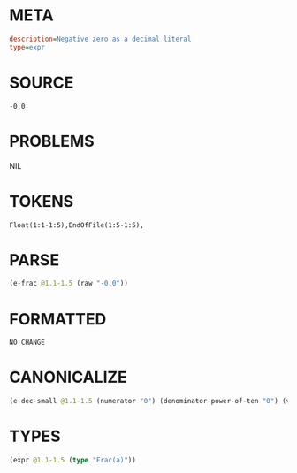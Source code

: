# META
~~~ini
description=Negative zero as a decimal literal
type=expr
~~~
# SOURCE
~~~roc
-0.0
~~~
# PROBLEMS
NIL
# TOKENS
~~~zig
Float(1:1-1:5),EndOfFile(1:5-1:5),
~~~
# PARSE
~~~clojure
(e-frac @1.1-1.5 (raw "-0.0"))
~~~
# FORMATTED
~~~roc
NO CHANGE
~~~
# CANONICALIZE
~~~clojure
(e-dec-small @1.1-1.5 (numerator "0") (denominator-power-of-ten "0") (value "0.0"))
~~~
# TYPES
~~~clojure
(expr @1.1-1.5 (type "Frac(a)"))
~~~

